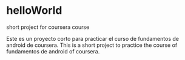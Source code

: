# helloWorld
short project for coursera course

Este es un proyecto corto para practicar el curso de fundamentos de android de coursera.
This is a short project to practice the course of fundamentos de android of coursera.

